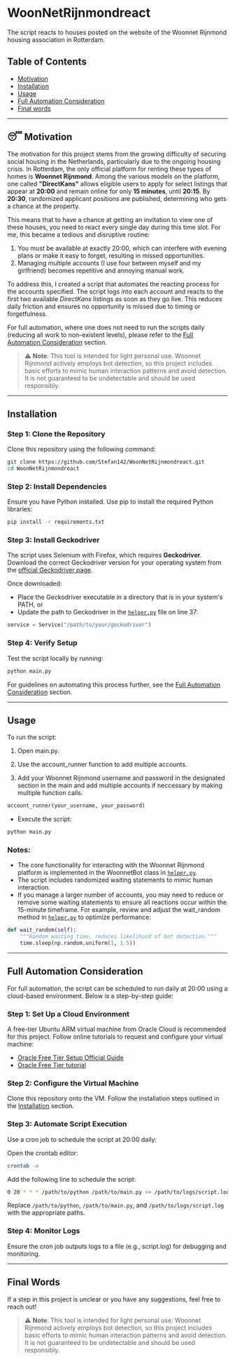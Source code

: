 # WoonNetRijnmondreact

The script reacts to houses posted on the website of the Woonnet Rijnmond housing association in Rotterdam.

## Table of Contents
- [Motivation](#motivation)
- [Installation](#installation)
- [Usage](#usage)
- [Full Automation Consideration](#full-automation-consideration)
- [Final words](#final-words)

---

## 😴 Motivation

The motivation for this project stems from the growing difficulty of securing social housing in the Netherlands, particularly due to the ongoing housing crisis. In Rotterdam, the only official platform for renting these types of homes is **Woonnet Rijnmond**. Among the various models on the platform, one called **"DirectKans"** allows eligible users to apply for select listings that appear at **20:00** and remain online for only **15 minutes**, until **20:15**. By **20:30**, randomized applicant positions are published, determining who gets a chance at the property.

This means that to have a chance at getting an invitation to view one of these houses, you need to react every single day during this time slot. For me, this became a tedious and disruptive routine:
1. You must be available at exactly 20:00, which can interfere with evening plans or make it easy to forget, resulting in missed opportunities.
2. Managing multiple accounts (I use four between myself and my girlfriend) becomes repetitive and annoying manual work.

To address this, I created a script that automates the reacting process for the accounts specified. The script logs into each account and reacts to the first two available *DirectKans* listings as soon as they go live. This reduces daily friction and ensures no opportunity is missed due to timing or forgetfulness.

For full automation, where one does not need to run the scripts daily (reducing all work to non-existent levels), please refer to the [Full Automation Consideration](#full-automation-consideration) section.

> ⚠️ **Note**: This tool is intended for light personal use. Woonnet Rijnmond actively employs bot detection, so this project includes basic efforts to mimic human interaction patterns and avoid detection. It is not guaranteed to be undetectable and should be used responsibly.

---

## Installation

### Step 1: Clone the Repository
Clone this repository using the following command:
```bash
git clone https://github.com/Stefan142/WoonNetRijnmondreact.git
cd WoonNetRijnmondreact
```

### Step 2: Install Dependencies
Ensure you have Python installed. Use pip to install the required Python libraries:

```bash
pip install -r requirements.txt
```

### Step 3: Install Geckodriver
The script uses Selenium with Firefox, which requires **Geckodriver**. Download the correct Geckodriver version for your operating system from the [official Geckodriver page](https://github.com/mozilla/geckodriver/releases).

Once downloaded:

 - Place the Geckodriver executable in a directory that is in your system's PATH, or
- Update the path to Geckodriver in the [`helper.py`](https://github.com/Stefan142/WoonNetRijnmondreact/blob/main/helper.py) file on line 37:
```Python
service = Service("/path/to/your/geckodriver")
```
### Step 4: Verify Setup
Test the script locally by running:

```bash
python main.py
```
For guidelines on automating this process further, see the [Full Automation Consideration](#full-automation-consideration) section.

---
## Usage
To run the script:

1. Open main.py.

2. Use the account_runner function to add multiple accounts.

3. Add your Woonnet Rijnmond username and password in the designated section in the main and add multiple accounts if neccessary by making multiple function calls.
```python
account_runner(your_username, your_password)
```
- Execute the script:
```bash
python main.py
```
### Notes:
- The core functionality for interacting with the Woonnet Rijnmond platform is implemented in the WoonnetBot class in [`helper.py`](https://github.com/Stefan142/WoonNetRijnmondreact/blob/main/helper.py).
- The script includes randomized waiting statements to mimic human interaction.
- If you manage a larger number of accounts, you may need to reduce or remove some waiting statements to ensure all reactions occur within the 15-minute timeframe.
For example, review and adjust the wait_random method in [`helper.py`](https://github.com/Stefan142/WoonNetRijnmondreact/blob/main/helper.py) to optimize performance:

```Python
def wait_random(self):
    """Random waiting time, reduces likelihood of bot detection."""
    time.sleep(np.random.uniform(1, 1.5))
```
---

## Full Automation Consideration
For full automation, the script can be scheduled to run daily at 20:00 using a cloud-based environment. Below is a step-by-step guide:

### Step 1: Set Up a Cloud Environment
A free-tier Ubuntu ARM virtual machine from Oracle Cloud is recommended for this project. Follow online tutorials to request and configure your virtual machine:

- [Oracle Free Tier Setup Official Guide](https://www.oracle.com/cloud/free/)
- [Oracle Free Tier tutorial](https://www.youtube.com/watch?v=NKc3k7xceT8)

### Step 2: Configure the Virtual Machine
Clone this repository onto the VM.
Follow the installation steps outlined in the [Installation](#installation) section.
### Step 3: Automate Script Execution
Use a cron job to schedule the script at 20:00 daily:

Open the crontab editor:
```bash
crontab -e
```
Add the following line to schedule the script:
```bash
0 20 * * * /path/to/python /path/to/main.py >> /path/to/logs/script.log 2>&1
```
Replace `/path/to/python`, `/path/to/main.py`, and `/path/to/logs/script.log` with the appropriate paths.

### Step 4: Monitor Logs
Ensure the cron job outputs logs to a file (e.g., script.log) for debugging and monitoring.

---
## Final Words
If a step in this project is unclear or you have any suggestions, feel free to reach out!

> ⚠️ **Note**: This tool is intended for light personal use. Woonnet Rijnmond actively employs bot detection, so this project includes basic efforts to mimic human interaction patterns and avoid detection. It is not guaranteed to be undetectable and should be used responsibly.
